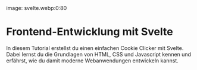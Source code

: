 <div class='meta'>
image: svelte.webp:0:80
</div>

# Frontend-Entwicklung mit Svelte

<p class='abstract'>
In diesem Tutorial erstellst du einen einfachen Cookie Clicker mit Svelte. Dabei lernst du die Grundlagen von HTML, CSS und Javascript kennen und erfährst, wie du damit moderne Webanwendungen entwickeln kannst.
</p>
